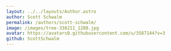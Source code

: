 ```yaml
---
layout: ../../layouts/Author.astro
author: Scott Schwalm
permalink: /authors/scott-schwalm/
image: /images/tree-338211_1280.jpg
avatar: https://avatars0.githubusercontent.com/u/3587144?v=3
github: ScottSchwalm
---
```


